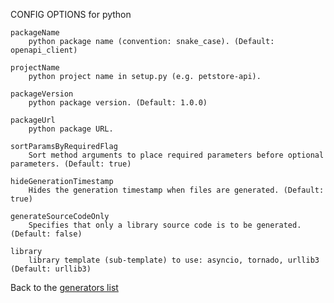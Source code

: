 CONFIG OPTIONS for python

    packageName
        python package name (convention: snake_case). (Default: openapi_client)

    projectName
        python project name in setup.py (e.g. petstore-api).

    packageVersion
        python package version. (Default: 1.0.0)

    packageUrl
        python package URL.

    sortParamsByRequiredFlag
        Sort method arguments to place required parameters before optional parameters. (Default: true)

    hideGenerationTimestamp
        Hides the generation timestamp when files are generated. (Default: true)

    generateSourceCodeOnly
        Specifies that only a library source code is to be generated. (Default: false)

    library
        library template (sub-template) to use: asyncio, tornado, urllib3 (Default: urllib3)

Back to the [generators list](README.md)

